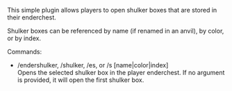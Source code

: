 This simple plugin allows players to open shulker boxes that are stored in their enderchest.

Shulker boxes can be referenced by name (if renamed in an anvil), by color, or by index.

Commands:
 - /endershulker, /shulker, /es, or /s [name|color|index]\
   Opens the selected shulker box in the player enderchest. If no argument is provided, it will open the first shulker box.